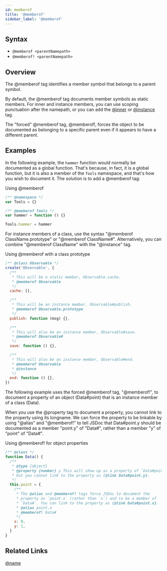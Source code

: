 ```yaml
---
id: memberof
title: '@memberof'
sidebar_label: '@memberof'
---
```


## Syntax

- `@memberof <parentNamepath>`
- `@memberof! <parentNamepath>`

## Overview

The @memberof tag identifies a member symbol that belongs to a parent symbol.

By default, the @memberof tag documents member symbols as static members. For inner and instance members, you can use scoping punctuation after the namepath, or you can add the [@inner](./inner.md) or [@instance](./instance.md) tag.

The "forced" @memberof tag, @memberof!, forces the object to be documented as belonging to a specific parent even if it appears to have a different parent.

## Examples

In the following example, the `hammer` function would normally be documented as a global function. That's because, in fact, it is a global function, but it is also a member of the `Tools` namespace, and that's how you wish to document it. The solution is to add a @memberof tag:

Using @memberof

```js
/** @namespace */
var Tools = {}

/** @memberof Tools */
var hammer = function () {}

Tools.hammer = hammer
```

For instance members of a class, use the syntax "@memberof ClassName.prototype" or "@memberof ClassName#". Alternatively, you can combine "@memberof ClassName" with the "@instance" tag.

Using @memberof with a class prototype

```js
/** @class Observable */
create('Observable', {
  /**
   * This will be a static member, Observable.cache.
   * @memberof Observable
   */
  cache: [],

  /**
   * This will be an instance member, Observable#publish.
   * @memberof Observable.prototype
   */
  publish: function (msg) {},

  /**
   * This will also be an instance member, Observable#save.
   * @memberof Observable#
   */
  save: function () {},

  /**
   * This will also be an instance member, Observable#end.
   * @memberof Observable
   * @instance
   */
  end: function () {},
})
```

The following example uses the forced @memberof tag, "@memberof!", to document a property of an object (Data#point) that is an instance member of a class (Data).

When you use the @property tag to document a property, you cannot link to the property using its longname. We can force the property to be linkable by using "@alias" and "@memberof!" to tell JSDoc that Data#point.y should be documented as a member "point.y" of "Data#", rather than a member "y" of "point" of "Data#".

Using @memberof! for object properties

```js
/** @class */
function Data() {
  /**
   * @type {object}
   * @property {number} y This will show up as a property of `Data#point`,
   * but you cannot link to the property as {@link Data#point.y}.
   */
  this.point = {
    /**
     * The @alias and @memberof! tags force JSDoc to document the
     * property as `point.x` (rather than `x`) and to be a member of
     * `Data#`. You can link to the property as {@link Data#point.x}.
     * @alias point.x
     * @memberof! Data#
     */
    x: 0,
    y: 1,
  }
}
```

## Related Links

[@name](./name.md)
